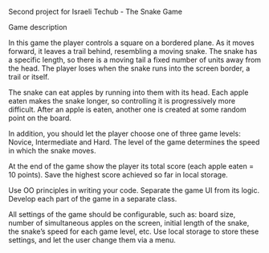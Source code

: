 Second project for Israeli Techub - The Snake Game

Game description

In this game the player controls a square on a bordered plane. As it moves forward, it leaves a trail behind, resembling a moving snake. The snake has a specific length, so there is a moving tail a fixed number of units away from the head. The player loses when the snake runs into the screen border, a trail or itself.

The snake can eat apples by running into them with its head. Each apple eaten makes the snake longer, so controlling it is progressively more difficult. After an apple is eaten, another one is created at some random point on the board.

In addition, you should let the player choose one of three game levels: Novice, Intermediate and Hard. The level of the game determines the speed in which the snake moves.

At the end of the game show the player its total score (each apple eaten = 10 points). Save the highest score achieved so far in local storage.

Use OO principles in writing your code. Separate the game UI from its logic. Develop each part of the game in a separate class.

All settings of the game should be configurable, such as: board size, number of simultaneous apples on the screen, initial length of the snake, the snake’s speed for each game level, etc. Use local storage to store these settings, and let the user change them via a menu.
